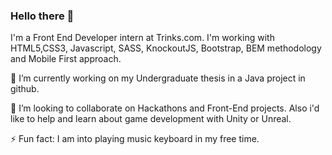 ### Hello there 👋

I'm a Front End Developer intern at Trinks.com. I'm working with HTML5,CSS3, Javascript, SASS, KnockoutJS, Bootstrap, BEM methodology and Mobile First approach.

🔭 I’m currently working on my Undergraduate thesis in a Java project in github.

👯 I’m looking to collaborate on Hackathons and Front-End projects. Also i'd like to help and learn about game development with Unity or Unreal.

⚡ Fun fact: I am into playing music keyboard in my free time.

<!--
**andrealvesaraujo/andrealvesaraujo** is a ✨ _special_ ✨ repository because its `README.md` (this file) appears on your GitHub profile.

Here are some ideas to get you started:

- 🔭 I’m currently working on ...
- 🌱 I’m currently learning ...
- 👯 I’m looking to collaborate on ...
- 🤔 I’m looking for help with ...
- 💬 Ask me about ...
- 📫 How to reach me: ...
- 😄 Pronouns: ...
- ⚡ Fun fact: ...
-->
